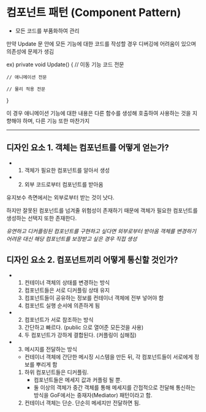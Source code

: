 # 컴포넌트 패턴 (Component Pattern)

* 모든 코드를 부품화하여 관리

만약 Update 문 안에 모든 기능에 대한 코드를 작성할 경우 디버깅에 어려움이 있으며 의존성에 문제가 생김

ex)
private void Update()
{
    // 이동 기능 코드 전문

    // 애니메이션 전문

    // 물리 적용 전문
}

이 경우 애니메이션 기능에 대한 내용은 다른 함수를 생성해 호출하여 사용하는 것을 지향해야 하며, 다른 기능 또한 마찬가지

----------------------------------------------

## 디자인 요소 1. 객체는 컴포넌트를 어떻게 얻는가?
- 1. 객체가 필요한 컴포넌트를 알아서 생성
- 2. 외부 코드로부터 컴포넌트를 받아옴

유지보수 측면에서는 외부로부터 받는 것이 낫다.

하지만 잘못된 컴포넌트를 넘겨줄 위험성이 존재하기 때문에
객체가 필요한 컴포넌트를 생성하는 선택지 또한 존재한다.

*유연하고 디커플링된 컴포넌트를 구현하고 싶다면 외부로부터 받아옴* 
*객체를 변경하기 어려운 대신 해당 컴포넌트를 보장받고 싶은 경우 직접 생성*

## 디자인 요소 2. 컴포넌트끼리 어떻게 통신할 것인가?
- 1. 컨테이너 객체의 상태를 변경하는 방식
    1. 컴포넌트들은 서로 디커플링 상태 유지
    2. 컴포넌트들이 공유하는 정보를 컨테이너 객체에 전부 넣어야 함
    3. 컴포넌트 실행 순서에 의존하게 됨

- 2. 컴포넌트가 서로 참조하는 방식
    1. 간단하고 빠르다. (public 으로 열어준 모든것을 사용)
    2. 두 컴포넌트가 강하게 결합된다. (커플링이 심해짐)

- 3. 메시지를 전달하는 방식
    * 컨테이너 객체에 간단한 메시징 시스템을 만든 뒤, 각 컴포넌트들이 서로에게 정보를 뿌리게 함
    1. 하위 컴포넌트들은 디커플링.
        * 컴포넌트들은 메세지 값과 커플링 될 뿐.
        * 둘 이상의 객체가 중간 객체를 통해 메세지를 간접적으로 전달해 통신하는 방식을 GoF에서는 중재자(Mediator) 패턴이라고 함.
    2. 컨테이너 객체는 단순. 단순히 메세지만 전달하면 됨.